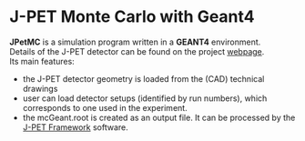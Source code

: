 # J-PET Monte Carlo with Geant4 

**JPetMC** is a simulation program written in a **GEANT4** environment.  
Details of the J-PET detector can be found on the project [webpage](http://koza.if.uj.edu.pl/pet/).  
Its main features:  
- the J-PET detector geometry is loaded from the (CAD) technical drawings  
- user can load detector setups (identified by run numbers), which corresponds to
one used in the experiment.  
- the mcGeant.root is created as an output file. It can be processed by the [J-PET Framework](https://github.com/JPETTomography/j-pet-framework-examples) software.


